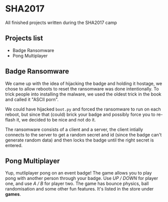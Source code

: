 # SHA2017
All finished projects written during the SHA2017 camp


## Projects list
* Badge Ransomware
* Pong Multiplayer


## Badge Ransomware
We came up with the idea of hijacking the badge and holding it hostage, we chose to allow reboots to reset the ransomware was done intentionally.
To trick people into installing the malware, we used the oldest trick in the book and called it "ASCII porn".

We could have hijacked `boot.py` and forced the ransomware to run on each reboot,
but since that (could) brick your badge and possibly force you to re-flash it, we 
decided to be nice and not do it.

The ransomware consists of a client and a server, the client intially connects to the server
to get a random secret and id (since the badge can't generate random data) and then locks the badge
until the right secret is entered.


## Pong Multiplayer
Yup, mutliplayer pong on an event badge! The game allows you to play pong with another person through your badge.
Use *UP / DOWN* for player one, and use *A / B* for player two. The game has bounce physics, ball randomisation and
some other fun features. It's listed in the store under **games**.
